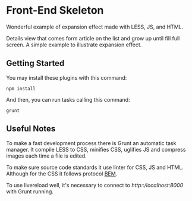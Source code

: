 # Front-End Skeleton

Wonderful example of expansion effect made with LESS, JS, and HTML.

Details view that comes form article on the list and grow up until fill full screen. A
simple example to illustrate expansion effect.

## Getting Started

You may install these plugins with this command:

```shell
npm install
```

And then, you can run tasks calling this command:

```shell
grunt
```

## Useful Notes

To make a fast development process there is Grunt an automatic task manager. It
compile LESS to CSS, minifies CSS, uglifies JS and compress images each time a
file is edited.

To make sure source code standards it use linter for CSS, JS and HTML. Although
for the CSS it follows protocol [BEM][bem-website].

To use livereload well, it's necessary to connect to *http::/localhost:8000*
with Grunt running.

[bem-website]: http://getbem.com/
